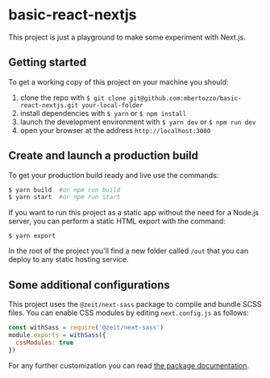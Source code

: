 # basic-react-nextjs
This project is just a playground to make some experiment with Next.js.

## Getting started
To get a working copy of this project on your machine you should:

1. clone the repo with `$ git clone git@github.com:mbertozzo/basic-react-nextjs.git your-local-folder`
2. install dependencies with `$ yarn` or `$ npm install`
3. launch the development environment with `$ yarn dev` or `$ npm run dev`
4. open your browser at the address `http://localhost:3000`

## Create and launch a production build
To get your production build ready and live use the commands:

```bash
$ yarn build  #or npm run build
$ yarn start  #or npm run start
```

If you want to run this project as a static app without the need for a Node.js server, you can perform a static HTML export with the command:

```
$ yarn export
```

In the root of the project you'll find a new folder called `/out` that you can deploy to any static hosting service.

## Some additional configurations
This project uses the `@zeit/next-sass` package to compile and bundle SCSS files. You can enable CSS modules by editing `next.config.js` as follows:

```javascript
const withSass = require('@zeit/next-sass')
module.exports = withSass({
  cssModules: true
})
```

For any further customization you can read [the package documentation](https://github.com/zeit/next-plugins/tree/master/packages/next-sass).